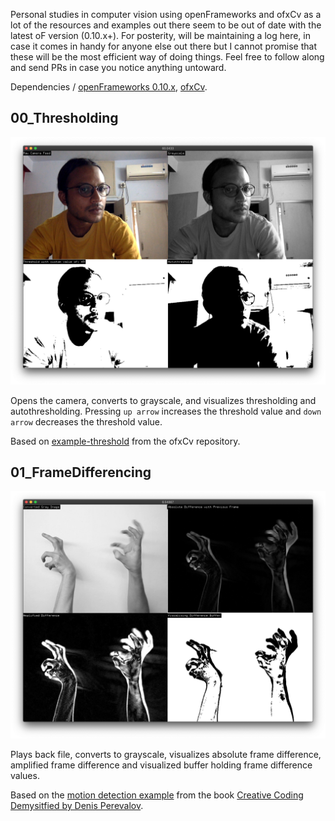 Personal studies in computer vision using openFrameworks and ofxCv as a lot of the resources and examples out there seem to be out of date with the latest oF version (0.10.x+). For posterity, will be maintaining a log here, in case it comes in handy for anyone else out there but I cannot promise that these will be the most efficient way of doing things. Feel free to follow along and send PRs in case you notice anything untoward.

Dependencies / [openFrameworks 0.10.x](https://openFrameworks.cc), [ofxCv](https://github.com/kylemcdonald/ofxCv).

## 00_Thresholding
![Thresholding-example](screenshots/00-Thresholding.png)

Opens the camera, converts to grayscale, and visualizes thresholding and autothresholding. Pressing `up arrow` increases the threshold value and `down arrow` decreases the threshold value.

Based on [example-threshold](https://github.com/kylemcdonald/ofxCv/tree/master/example-threshold) from the ofxCv repository.

## 01_FrameDifferencing
![Differencing-Example](screenshots/01-Differencing.png)

Plays back file, converts to grayscale, visualizes absolute frame difference, amplified frame difference and visualized buffer holding frame difference values.

Based on the [motion detection example](https://github.com/firmread/ofDemystified/tree/master/09-OpenCV-01-MotionDetection) from the book [Creative Coding Demysitfied by Denis Perevalov](https://www.packtpub.com/in/application-development/mastering-openframeworks-creative-coding-demystified).
